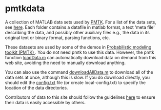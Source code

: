 pmtkdata
========

A collection of MATLAB data sets used by <a href="https://github.com/probml/pmtk3">PMTK</a>.
For a list of the data sets, see <a href="http://pmtkdata.googlecode.com/svn/trunk/docs/dataTable.html">here</a>.
Each folder contains a datafile in matlab format, a text 'meta file' describing the data,
and possibly other auxiliary files e.g., the data in its original text or binary format, parsing functions, etc.

These datasets are used by some of the demos in
<a href="http://code.google.com/p/pmtk3/">Probabilistic modeling toolkit (PMTK) </a>.
You do not need pmtk to use this data.
However,  the pmtk function
<a href="http://pmtk3.googlecode.com/svn/trunk/pmtkTools/dataTools/loadData.m">loadData.m</a> 
can automatically download data on demand from this web site, avoiding the need to manually download anything.  

You can also use the command
<a href="http://code.google.com/p/pmtk3/source/browse/trunk/pmtkTools/dataTools/downloadAllData.m">downloadAllData.m</a>
to download all of the data sets at once, although this is slow.
If you do download directly, you should edit the
<a href="http://pmtk3.googlecode.com/svn/trunk/config.txt">config.txt</a> file (or create local-config.txt)
to specify the location of the data directories. 

Contributors of data to this site should follow the guidelines
<a href="http://code.google.com/p/pmtkdata/wiki/GuidelinesForContributors">here</a>
to ensure their data is easily accessible by others.
